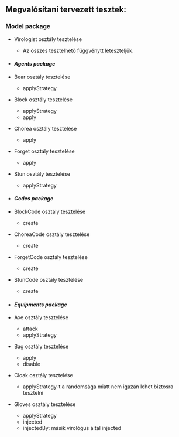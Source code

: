 ## Megvalósítani tervezett tesztek:

### Model package
- Virologist osztály tesztelése
  - Az összes tesztelhető függvénytt leteszteljük.

- #### *Agents package*

- Bear osztály tesztelése
  - applyStrategy

- Block osztály tesztelése
  - applyStrategy
  - apply
  
- Chorea osztály tesztelése
  - apply

- Forget osztály tesztelése
  - apply
  
- Stun osztály tesztelése
  - applyStrategy

- #### *Codes package*
- BlockCode osztály tesztelése
  - create

- ChoreaCode osztály tesztelése
  - create
  
- ForgetCode osztály tesztelése
  - create

- StunCode osztály tesztelése
  - create

- #### *Equipments package*
- Axe osztály tesztelése
  - attack
  - applyStrategy

- Bag osztály tesztelése
  - apply
  - disable

- Cloak osztály tesztelése
  - applyStrategy-t a randomsága miatt nem igazán lehet biztosra tesztelni

- Gloves osztály tesztelése
  - applyStrategy
  - injected
  - injectedBy: másik virológus által injected